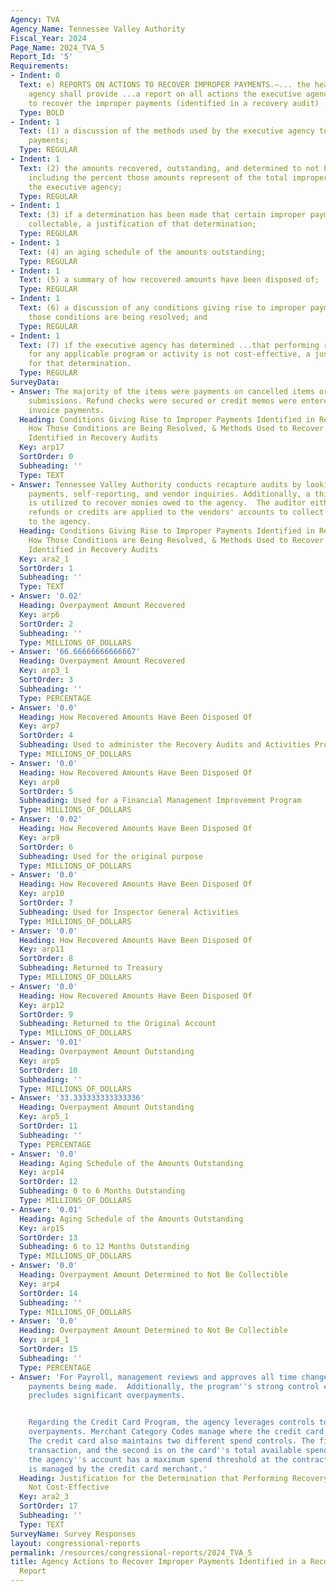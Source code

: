 ```yaml
---
Agency: TVA
Agency_Name: Tennessee Valley Authority
Fiscal_Year: 2024
Page_Name: 2024_TVA_5
Report_Id: '5'
Requirements:
- Indent: 0
  Text: e) REPORTS ON ACTIONS TO RECOVER IMPROPER PAYMENTS.—... the head of the executive
    agency shall provide ...a report on all actions the executive agency is taking
    to recover the improper payments (identified in a recovery audit) ..including—
  Type: BOLD
- Indent: 1
  Text: (1) a discussion of the methods used by the executive agency to recover improper
    payments;
  Type: REGULAR
- Indent: 1
  Text: (2) the amounts recovered, outstanding, and determined to not be collectable,
    including the percent those amounts represent of the total improper payments of
    the executive agency;
  Type: REGULAR
- Indent: 1
  Text: (3) if a determination has been made that certain improper payments are not
    collectable, a justification of that determination;
  Type: REGULAR
- Indent: 1
  Text: (4) an aging schedule of the amounts outstanding;
  Type: REGULAR
- Indent: 1
  Text: (5) a summary of how recovered amounts have been disposed of;
  Type: REGULAR
- Indent: 1
  Text: (6) a discussion of any conditions giving rise to improper payments and how
    those conditions are being resolved; and
  Type: REGULAR
- Indent: 1
  Text: (7) if the executive agency has determined ...that performing recovery audits
    for any applicable program or activity is not cost-effective, a justification
    for that determination.
  Type: REGULAR
SurveyData:
- Answer: The majority of the items were payments on cancelled items or multiple invoice
    submissions. Refund checks were secured or credit memos were entered to offset
    invoice payments.
  Heading: Conditions Giving Rise to Improper Payments Identified in Recovery Audits,
    How Those Conditions are Being Resolved, & Methods Used to Recover Improper Payments
    Identified in Recovery Audits
  Key: arp17
  SortOrder: 0
  Subheading: ''
  Type: TEXT
- Answer: Tennessee Valley Authority conducts recapture audits by looking for duplicate
    payments, self-reporting, and vendor inquiries. Additionally, a third-party auditor
    is utilized to recover monies owed to the agency.  The auditor either secures
    refunds or credits are applied to the vendors' accounts to collect monies owed
    to the agency.
  Heading: Conditions Giving Rise to Improper Payments Identified in Recovery Audits,
    How Those Conditions are Being Resolved, & Methods Used to Recover Improper Payments
    Identified in Recovery Audits
  Key: ara2_1
  SortOrder: 1
  Subheading: ''
  Type: TEXT
- Answer: '0.02'
  Heading: Overpayment Amount Recovered
  Key: arp6
  SortOrder: 2
  Subheading: ''
  Type: MILLIONS_OF_DOLLARS
- Answer: '66.66666666666667'
  Heading: Overpayment Amount Recovered
  Key: arp3_1
  SortOrder: 3
  Subheading: ''
  Type: PERCENTAGE
- Answer: '0.0'
  Heading: How Recovered Amounts Have Been Disposed Of
  Key: arp7
  SortOrder: 4
  Subheading: Used to administer the Recovery Audits and Activities Program
  Type: MILLIONS_OF_DOLLARS
- Answer: '0.0'
  Heading: How Recovered Amounts Have Been Disposed Of
  Key: arp8
  SortOrder: 5
  Subheading: Used for a Financial Management Improvement Program
  Type: MILLIONS_OF_DOLLARS
- Answer: '0.02'
  Heading: How Recovered Amounts Have Been Disposed Of
  Key: arp9
  SortOrder: 6
  Subheading: Used for the original purpose
  Type: MILLIONS_OF_DOLLARS
- Answer: '0.0'
  Heading: How Recovered Amounts Have Been Disposed Of
  Key: arp10
  SortOrder: 7
  Subheading: Used for Inspector General Activities
  Type: MILLIONS_OF_DOLLARS
- Answer: '0.0'
  Heading: How Recovered Amounts Have Been Disposed Of
  Key: arp11
  SortOrder: 8
  Subheading: Returned to Treasury
  Type: MILLIONS_OF_DOLLARS
- Answer: '0.0'
  Heading: How Recovered Amounts Have Been Disposed Of
  Key: arp12
  SortOrder: 9
  Subheading: Returned to the Original Account
  Type: MILLIONS_OF_DOLLARS
- Answer: '0.01'
  Heading: Overpayment Amount Outstanding
  Key: arp5
  SortOrder: 10
  Subheading: ''
  Type: MILLIONS_OF_DOLLARS
- Answer: '33.333333333333336'
  Heading: Overpayment Amount Outstanding
  Key: arp5_1
  SortOrder: 11
  Subheading: ''
  Type: PERCENTAGE
- Answer: '0.0'
  Heading: Aging Schedule of the Amounts Outstanding
  Key: arp14
  SortOrder: 12
  Subheading: 0 to 6 Months Outstanding
  Type: MILLIONS_OF_DOLLARS
- Answer: '0.01'
  Heading: Aging Schedule of the Amounts Outstanding
  Key: arp15
  SortOrder: 13
  Subheading: 6 to 12 Months Outstanding
  Type: MILLIONS_OF_DOLLARS
- Answer: '0.0'
  Heading: Overpayment Amount Determined to Not Be Collectible
  Key: arp4
  SortOrder: 14
  Subheading: ''
  Type: MILLIONS_OF_DOLLARS
- Answer: '0.0'
  Heading: Overpayment Amount Determined to Not Be Collectible
  Key: arp4_1
  SortOrder: 15
  Subheading: ''
  Type: PERCENTAGE
- Answer: 'For Payroll, management reviews and approves all time changes prior to
    payments being made.  Additionally, the program''s strong control environment
    precludes significant overpayments.


    Regarding the Credit Card Program, the agency leverages controls to help prevent
    overpayments. Merchant Category Codes manage where the credit card can be utilized.
    The credit card also maintains two different spend controls. The first is on the
    transaction, and the second is on the card''s total available spend. Finally,
    the agency''s account has a maximum spend threshold at the contract level, which
    is managed by the credit card merchant.'
  Heading: Justification for the Determination that Performing Recovery Audits are
    Not Cost-Effective
  Key: ara2_3
  SortOrder: 17
  Subheading: ''
  Type: TEXT
SurveyName: Survey Responses
layout: congressional-reports
permalink: /resources/congressional-reports/2024_TVA_5
title: Agency Actions to Recover Improper Payments Identified in a Recovery Audit
  Report
---
```

